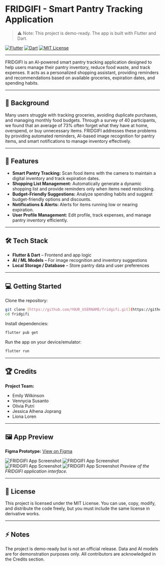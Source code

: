 # FRIDGIFI - Smart Pantry Tracking Application

> ⚠️ Note: This project is demo-ready. The app is built with Flutter and Dart.

[![Flutter](https://img.shields.io/badge/Flutter-02569B?style=for-the-badge&logo=flutter&logoColor=white)](https://flutter.dev/)
[![Dart](https://img.shields.io/badge/Dart-0175C2?style=for-the-badge&logo=dart&logoColor=white)](https://dart.dev/)
[![MIT License](https://img.shields.io/badge/License-MIT-green.svg)](https://opensource.org/licenses/MIT)

---


FRIDGIFI is an AI-powered smart pantry tracking application designed to help users manage their pantry inventory, reduce food waste, and track expenses. It acts as a personalized shopping assistant, providing reminders and recommendations based on available groceries, expiration dates, and spending habits.

---

## 📖 Background

Many users struggle with tracking groceries, avoiding duplicate purchases, and managing monthly food budgets. Through a survey of 40 participants, we found that an average of 73% often forget what they have at home, overspend, or buy unnecessary items. FRIDGIFI addresses these problems by providing automated reminders, AI-based image recognition for pantry items, and smart notifications to manage inventory effectively.

---

## 🚀 Features

- **Smart Pantry Tracking:** Scan food items with the camera to maintain a digital inventory and track expiration dates.  
- **Shopping List Management:** Automatically generate a dynamic shopping list and provide reminders only when items need restocking.  
- **Budget-Friendly Suggestions:** Analyze spending habits and suggest budget-friendly options and discounts.  
- **Notifications & Alerts:** Alerts for items running low or nearing expiration.  
- **User Profile Management:** Edit profile, track expenses, and manage pantry inventory efficiently.  

---

## 🛠️ Tech Stack

- **Flutter & Dart** – Frontend and app logic  
- **AI / ML Models** – For image recognition and inventory suggestions  
- **Local Storage / Database** – Store pantry data and user preferences  

---

## 💻 Getting Started

Clone the repository:

```bash
git clone [https://github.com/YOUR_USERNAME/fridgifi.git](https://github.com/YOUR_USERNAME/fridgifi.git)
cd fridgifi
````

Install dependencies:

```bash
flutter pub get
```

Run the app on your device/emulator:

```bash
flutter run
```

-----

## 🏆 Credits

**Project Team:**

  * Emily Wilkinson
  * Vennycia Susanto
  * Olivia Putri
  * Jessica Alhena Joprang
  * Liona Loren

-----

## 🖼️ App Preview

**Figma Prototype:** [View on Figma](https://www.figma.com/design/sWaq8OAKMYFp3oNssT4b5A/Fridgi-Fi?node-id=0-1&t=UF2d7MlT3KONevxi-1)

![FRIDGIFI App Screenshot](app_previews/Screenshot1.png)
![FRIDGIFI App Screenshot](app_previews/Screenshot2.png)
![FRIDGIFI App Screenshot](app_previews/Screenshot3.png)
![FRIDGIFI App Screenshot](app_previews/Screenshot4.png)
*Preview of the FRIDGIFI application interface.*

---

## 📜 License

This project is licensed under the MIT License. You can use, copy, modify, and distribute the code freely, but you must include the same license in derivative works.

-----

## ⚡ Notes

The project is demo-ready but is not an official release. Data and AI models are for demonstration purposes only. All contributors are acknowledged in the Credits section.

